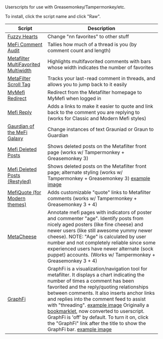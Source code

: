 Userscripts for use with Greasemonkey/Tampermonkey/etc.

To install, click the script name and click "Raw".

| Script | Description |
| --- | --- |
| [Fuzzy Hearts](https://github.com/mefiscripts/mefiscripts/tree/master/userscripts/fuzzo.user.js) | Change "nn favorites" to other stuff |
| [MeFi Comment Audit](https://github.com/mefiscripts/mefiscripts/tree/master/userscripts/meficommentstats.user.js) | Tallies how much of a thread is you (by comment count and length) |
| [Metafilter MultiFavorited Multiwidth](https://github.com/mefiscripts/mefiscripts/tree/master/userscripts/multifavorited_multiwidth.user.js) | Highlights multifavorited comments with bars whose width indicates the number of favorites |
| [MetaFilter Scroll Tag](https://github.com/mefiscripts/mefiscripts/tree/master/userscripts/scroll_tag.user.js) | Tracks your last-read comment in threads, and allows you to jump back to it easily |
| [MyMefi Redirect](https://github.com/mefiscripts/mefiscripts/tree/master/userscripts/tomymefi.user.js) | Redirect from the Metafilter homepage to MyMefi when logged in |
| [Mefi Reply](https://github.com/mefiscripts/mefiscripts/tree/master/userscripts/mefireply.user.js) | Adds a links to make it easier to quote and link back to the comment you are replying to (works for Classic and Modern Mefi styles) |
| [Gaurdian of the MeFi Galaxy](https://github.com/mefiscripts/mefiscripts/tree/master/userscripts/graun.user.js) | Change instances of text Grauniad or Graun to Guardian |
| [Mefi Deleted Posts](https://github.com/mefiscripts/mefiscripts/tree/master/userscripts/mefi_deleted_posts.user.js) | Shows deleted posts on the Metafilter front page (works w/ Tampermonkey + Greasemonkey 3) | 
| [Mefi Deleted Posts (Restyled)](https://github.com/mefiscripts/mefiscripts/tree/master/userscripts/mefi_deleted_posts_restyled.user.js) | Shows deleted posts on the Metafilter front page; alternate styling (works w/ Tampermonkey + Greasemonkey 3) [example image](https://user-images.githubusercontent.com/34181855/33524158-54af170c-d7cc-11e7-88c3-154750ad1f4f.png) |
| [MefiQuote (for Modern themes)](https://github.com/mefiscripts/mefiscripts/tree/master/userscripts/mefiquote_modern.user.js) | Adds customizable "quote" links to Metafilter comments (works w/ Tampermonkey + Greasemonkey 3 + 4) |
| [MetaCheese](https://github.com/mefiscripts/mefiscripts/tree/master/userscripts/metacheese.user.js) | Annotate mefi pages with indicators of poster and commenter "age".  Identify posts from nicely aged posters (like fine cheese) and newer users (like still awesome yummy newer cheese).  NOTE: "Age" is calculated by user number and not completely reliable since some experienced users have newer alternate (sock puppet) accounts.  (Works w/ Tampermonkey + Greasemonkey 3 + 4) |
| [GraphFi](graphfi.user.js) | GraphFi is a visualization/navigation tool for metafilter. It displays a chart indicating the number of times a comment has been favorited and the reply/quoting relationships between comments. It also inserts anchor links and replies into the comment feed to assist with "threading".  [example image](https://user-images.githubusercontent.com/34181855/33524158-54af170c-d7cc-11e7-88c3-154750ad1f4f.png) Originally a [bookmarklet](https://marks.tirl.org/), now converted to userscript.  GraphFi is 'off' by default.  To turn it on, click the "GraphFi" link after the title to show the GraphFi bar.  [example image](/assets/GraphFi_enable.PNG)   |
